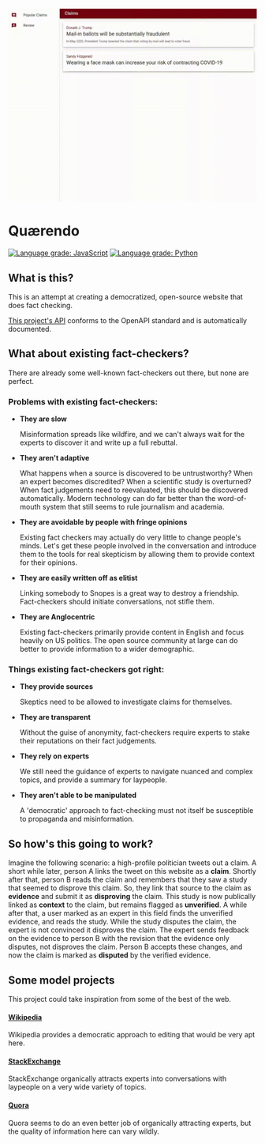 ![Demo](demo.gif)

# Quærendo
[![Language grade: JavaScript](https://img.shields.io/lgtm/grade/javascript/g/KunstDerFuge/Quaerendo.svg?logo=lgtm&logoWidth=18)](https://lgtm.com/projects/g/KunstDerFuge/Quaerendo/context:javascript)
[![Language grade: Python](https://img.shields.io/lgtm/grade/python/g/KunstDerFuge/Quaerendo.svg?logo=lgtm&logoWidth=18)](https://lgtm.com/projects/g/KunstDerFuge/Quaerendo/context:python)

## What is this?
This is an attempt at creating a democratized, open-source website that does fact checking.

[This project's API](https://app.swaggerhub.com/apis/Ferretech/Quaerendo-API/1.0.0) conforms to the OpenAPI standard and is automatically documented.

## What about existing fact-checkers?
There are already some well-known fact-checkers out there, but none are perfect.

### Problems with existing fact-checkers:

- **They are slow**

    Misinformation spreads like wildfire, and we can't always wait for the experts to discover it and write up a full 
    rebuttal.

- **They aren't adaptive**

    What happens when a source is discovered to be untrustworthy? When an expert becomes discredited? When a scientific
    study is overturned? When fact judgements need to reevaluated, this should be discovered automatically. Modern 
    technology can do far better than the word-of-mouth system that still seems to rule journalism and academia.

- **They are avoidable by people with fringe opinions**

    Existing fact checkers may actually do very little to change people's minds. Let's get these people involved in the 
    conversation and introduce them to the tools for real skepticism by allowing them to provide context for their 
    opinions.

- **They are easily written off as elitist**

    Linking somebody to Snopes is a great way to destroy a friendship. Fact-checkers should initiate conversations, not 
    stifle them.

- **They are Anglocentric**

    Existing fact-checkers primarily provide content in English and focus heavily on US politics. The open source 
    community at large can do better to provide information to a wider demographic.


### Things existing fact-checkers got right:

- **They provide sources**
    
    Skeptics need to be allowed to investigate claims for themselves.

- **They are transparent**
    
    Without the guise of anonymity, fact-checkers require experts to stake their reputations on their fact judgements.

- **They rely on experts**

    We still need the guidance of experts to navigate nuanced and complex topics, and provide a summary for laypeople.

- **They aren't able to be manipulated**

    A 'democratic' approach to fact-checking must not itself be susceptible to propaganda and misinformation.


## So how's this going to work?

Imagine the following scenario: a high-profile politician tweets out a claim. A short while later, person A links the 
tweet on this website as a **claim**. Shortly after that, person B reads the claim and remembers that they saw a study 
that seemed to disprove this claim. So, they link that source to the claim as **evidence** and submit it as 
**disproving** the claim. This study is now publically linked as **context** to the claim, but remains flagged as 
**unverified**. A while after that, a user marked as an expert in this field finds the unverified evidence, and reads 
the study. While the study disputes the claim, the expert is not convinced it disproves the claim. The expert sends 
feedback on the evidence to person B with the revision that the evidence only disputes, not disproves the claim. Person 
B accepts these changes, and now the claim is marked as **disputed** by the verified evidence.


## Some model projects
This project could take inspiration from some of the best of the web.

#### [Wikipedia](https://wikipedia.org)
Wikipedia provides a democratic approach to editing that would be very apt here.

#### [StackExchange](https://stackexchange.com)
StackExchange organically attracts experts into conversations with laypeople on a very wide variety of topics.

#### [Quora](https://quora.com)
Quora seems to do an even better job of organically attracting experts, but the quality of information here can vary 
wildly.
